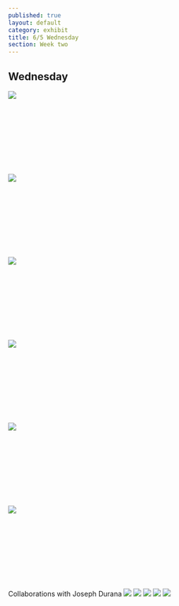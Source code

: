 ```yaml
---
published: true
layout: default
category: exhibit
title: 6/5 Wednesday
section: Week two
---
```


## Wednesday

<img src="https://i.imgur.com/WnvVq9Dl.jpg">
<br><br>
<br><br>
<br><br>
<br><br>
<br><br>
<img src="https://i.imgur.com/YnS9n1tl.jpg">
<br><br>
<br><br>
<br><br>
<br><br>
<br><br>
<img src="https://i.imgur.com/uMJnZAil.jpg">
<br><br>
<br><br>
<br><br>
<br><br>
<br><br>
<img src="https://i.imgur.com/QVNbeNdl.jpg">
<br><br>
<br><br>
<br><br>
<br><br>
<br><br>
<img src="https://i.imgur.com/HiE1Ngnl.jpg">
<br><br>
<br><br>
<br><br>
<br><br>
<br><br>
<img src="https://i.imgur.com/h4No3fNl.jpg">
<br><br>
<br><br>
<br><br>
<br><br>
<br><br>
Collaborations with Joseph Durana
<img src="https://i.imgur.com/JUTEVyLl.jpg">
<img src="https://i.imgur.com/nup4SFql.jpg">
<img src="https://i.imgur.com/vLjK6Gzl.jpg">
<img src="https://i.imgur.com/2kYXE3Ql.jpg">
<img src="https://i.imgur.com/Fsmq6TJl.jpg">
